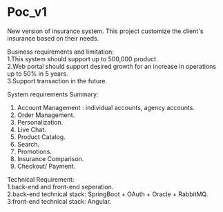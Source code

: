 # Poc_v1
New version of insurance system. 
This project customize the client's insurance based on their needs. 

Business requirements and limitation:  
1.This system should support up to 500,000 product.  
2.Web portal should support desired growth for an increase in operations up to 50% in 5 years.  
3.Support transaction in the future.  

System requirements Summary:  
1. Account Management : individual accounts, agency accounts.  
2. Order Management. 
3. Personalization. 
4. Live Chat. 
5. Product Catalog.  
6. Search. 
7. Promotions. 
8. Insurance Comparison.  
9. Checkout/ Payment. 


Technical Requirement:  
1.back-end and front-end seperation.  
2.back-end technical stack: SpringBoot + OAuth + Oracle + RabbitMQ. 
3.front-end technical stack: Angular. 
